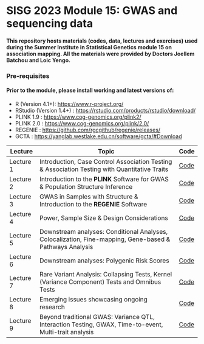 # SISG 2023 Module 15: GWAS and sequencing data
#### This repository hosts materials (codes, data, lectures and exercises) used during the Summer Institute in Statistical Genetics module 15 on association mapping. All the materials were provided by Doctors Joellem Batchou and Loic Yengo.

### Pre-requisites
#### Prior to the module, please install working and latest versions of:
+	R (Version 4.1+): https://www.r-project.org/	
+  RStudio (Version 1.4+) : https://rstudio.com/products/rstudio/download/
+ PLINK 1.9 : https://www.cog-genomics.org/plink2/
+	PLINK 2.0 : https://www.cog-genomics.org/plink/2.0/
+	REGENIE : https://github.com/rgcgithub/regenie/releases/
+	GCTA : https://yanglab.westlake.edu.cn/software/gcta/#Download



|   **Lecture**     |     **Topic**       |    **Code**        |
| ------------  | ----------------|  ------------- |         
| Lecture 1   | Introduction, Case Control Association Testing & Association Testing with Quantitative Traits |    [Code](http://www.saopaulofc.net/)  |     
| Lecture 2   | Introduction to the **PLINK** Software for GWAS & Population Structure Inference  |      [Code](http://www.saopaulofc.net/)    |
| Lecture 3   | GWAS in Samples with Structure & Introduction to the **REGENIE** Software  |      [Code](http://www.saopaulofc.net/)   |
| Lecture 4   | Power, Sample Size & Design Considerations  |      [Code](http://www.saopaulofc.net/)    |
| Lecture 5   | Downstream analyses: Conditional Analyses, Colocalization, Fine-mapping, Gene-based & Pathways Analysis  |      [Code](http://www.saopaulofc.net/)    |
| Lecture 6   | Downstream analyses: Polygenic Risk Scores  |      [Code](http://www.saopaulofc.net/)    |
| Lecture 7   | Rare Variant Analysis: Collapsing Tests, Kernel (Variance Component) Tests and Omnibus Tests  |      [Code](http://www.saopaulofc.net/)    |
| Lecture 8   | Emerging issues showcasing ongoing research  |      [Code](http://www.saopaulofc.net/)    |
| Lecture 9   | Beyond traditional GWAS: Variance QTL, Interaction Testing, GWAX, Time-to-event, Multi-trait analysis  |      [Code](http://www.saopaulofc.net/)    |


